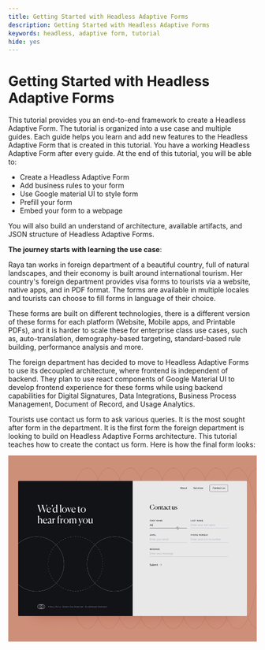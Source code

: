 ```yaml
---
title: Getting Started with Headless Adaptive Forms
description: Getting Started with Headless Adaptive Forms
keywords: headless, adaptive form, tutorial
hide: yes
---
```


# Getting Started with Headless Adaptive Forms

This tutorial provides you an end-to-end framework to create a Headless Adaptive Form. The tutorial is organized into a use case and multiple guides. Each guide helps you learn and add new features to the Headless Adaptive Form that is created in this tutorial. You have a working Headless Adaptive Form after every guide. At the end of this tutorial, you will be able to:

* Create a Headless Adaptive Form
* Add business rules to your form
* Use Google material UI to style form
* Prefill your form 
* Embed your form to a webpage

You will also build an understand of architecture, available artifacts, and JSON structure of Headless Adaptive Forms.

**The journey starts with learning the use case**:

Raya tan works in foreign department of a beautiful country, full of natural landscapes, and their economy is built around international tourism. Her country's foreign department provides visa forms to tourists via a website, native apps, and in PDF format. The forms are available in multiple locales and tourists can choose to fill forms in language of their choice. 

These forms are built on different technologies, there is a different version of these forms for each platform (Website, Mobile apps, and Printable PDFs),  and it is harder to scale these for enterprise class use cases, such as, auto-translation, demography-based targeting, standard-based rule building, performance analysis and more.

The foreign department has decided to move to Headless Adaptive Forms to use its decoupled architecture, where frontend is independent of backend. They plan to use react components of Google Material UI to develop frontend experience for these forms while using backend capabilities for Digital Signatures, Data Integrations, Business Process Management, Document of Record, and Usage Analytics.

Tourists use contact us form to ask various queries. It is the most sought after form in the department. It is the first form the foreign department is looking to build on Headless Adaptive Forms architecture. This tutorial teaches how to create the contact us form. Here is how the final form looks: 

![Contact US Headless Adaptive Form](assets/contact-us-headless-adaptive-forms.png)